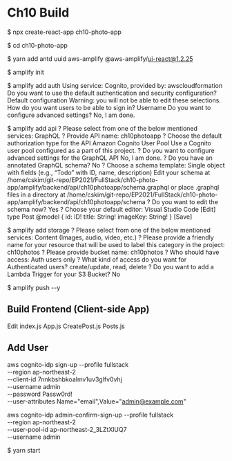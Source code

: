 # Ch10 Build

$ npx create-react-app ch10-photo-app

$ cd ch10-photo-app

$ yarn add antd uuid aws-amplify @aws-amplify/ui-react@1.2.25

$ amplify init

$ amplify add auth
Using service: Cognito, provided by: awscloudformation
Do you want to use the default authentication and security configuration? Default configuration
Warning: you will not be able to edit these selections.
How do you want users to be able to sign in? Username
Do you want to configure advanced settings? No, I am done.

$ amplify add api
? Please select from one of the below mentioned services: GraphQL
? Provide API name: ch10photoapp
? Choose the default authorization type for the API Amazon Cognito User Pool
Use a Cognito user pool configured as a part of this project.
? Do you want to configure advanced settings for the GraphQL API No, I am done.
? Do you have an annotated GraphQL schema? No
? Choose a schema template: Single object with fields (e.g., “Todo” with ID, name, description)
Edit your schema at /home/cskim/git-repo/EP2021/FullStack/ch10-photo-app/amplify/backend/api/ch10photoapp/schema.graphql or place .graphql files in a directory at /home/cskim/git-repo/EP2021/FullStack/ch10-photo-app/amplify/backend/api/ch10photoapp/schema
? Do you want to edit the schema now? Yes
? Choose your default editor: Visual Studio Code
[Edit]
type Post @model {
id: ID!
title: String!
imageKey: String!
}
[Save]

$ amplify add storage
? Please select from one of the below mentioned services: Content (Images, audio, video, etc.)
? Please provide a friendly name for your resource that will be used to label this category in the project: ch10photos
? Please provide bucket name: ch10photos
? Who should have access: Auth users only
? What kind of access do you want for Authenticated users? create/update, read, delete
? Do you want to add a Lambda Trigger for your S3 Bucket? No

$ amplify push --y

## Build Frontend (Client-side App)

Edit index.js App.js CreatePost.js Posts.js

## Add User

aws cognito-idp sign-up --profile fullstack \
 --region ap-northeast-2 \
 --client-id 7nnkbshbkoalmv1uv3glfv0vhj \
 --username admin \
 --password Passw0rd! \
 --user-attributes Name="email",Value="admin@example.com"

aws cognito-idp admin-confirm-sign-up --profile fullstack \
 --region ap-northeast-2 \
 --user-pool-id ap-northeast-2_3LZtXlUQ7 \
 --username admin

$ yarn start
